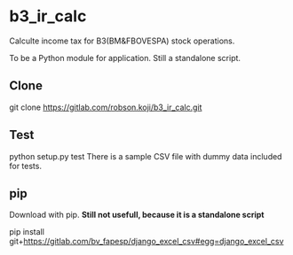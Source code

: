 # b3_ir_calc
Calculte income tax for B3(BM&FBOVESPA) stock operations. 

To be a Python module for application. Still a standalone script.


## Clone
git clone https://gitlab.com/robson.koji/b3_ir_calc.git

## Test
python setup.py test
There is a sample CSV file with dummy data included for tests.


## pip
Download with pip. **Still not usefull, because it is a standalone script** 

pip install git+https://gitlab.com/bv_fapesp/django_excel_csv#egg=django_excel_csv